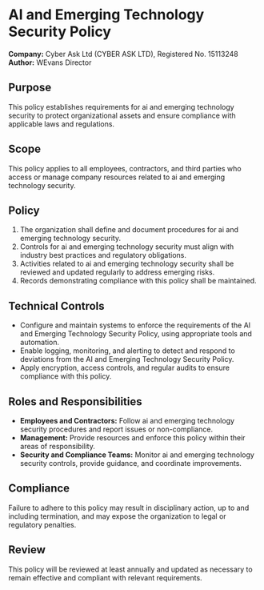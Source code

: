 # AI and Emerging Technology Security Policy

**Company:** Cyber Ask Ltd (CYBER ASK LTD), Registered No. 15113248  
**Author:** WEvans Director

## Purpose

This policy establishes requirements for ai and emerging technology security to protect organizational assets and ensure compliance with applicable laws and regulations.

## Scope

This policy applies to all employees, contractors, and third parties who access or manage company resources related to ai and emerging technology security.

## Policy

1. The organization shall define and document procedures for ai and emerging technology security.
2. Controls for ai and emerging technology security must align with industry best practices and regulatory obligations.
3. Activities related to ai and emerging technology security shall be reviewed and updated regularly to address emerging risks.
4. Records demonstrating compliance with this policy shall be maintained.

## Technical Controls

- Configure and maintain systems to enforce the requirements of the AI and Emerging Technology Security Policy, using appropriate tools and automation.
- Enable logging, monitoring, and alerting to detect and respond to deviations from the AI and Emerging Technology Security Policy.
- Apply encryption, access controls, and regular audits to ensure compliance with this policy.

## Roles and Responsibilities

- **Employees and Contractors:** Follow ai and emerging technology security procedures and report issues or non-compliance.
- **Management:** Provide resources and enforce this policy within their areas of responsibility.
- **Security and Compliance Teams:** Monitor ai and emerging technology security controls, provide guidance, and coordinate improvements.

## Compliance

Failure to adhere to this policy may result in disciplinary action, up to and including termination, and may expose the organization to legal or regulatory penalties.

## Review

This policy will be reviewed at least annually and updated as necessary to remain effective and compliant with relevant requirements.
